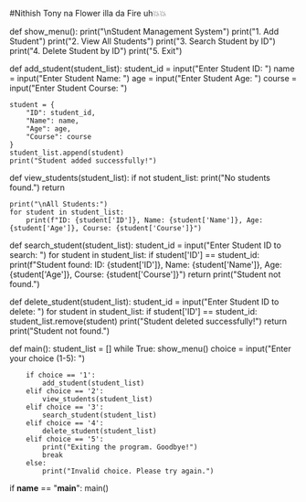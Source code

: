 #Nithish Tony na Flower illa da Fire uh💥💥

def show_menu():
    print("\nStudent Management System")
    print("1. Add Student")
    print("2. View All Students")
    print("3. Search Student by ID")
    print("4. Delete Student by ID")
    print("5. Exit")

def add_student(student_list):
    student_id = input("Enter Student ID: ")
    name = input("Enter Student Name: ")
    age = input("Enter Student Age: ")
    course = input("Enter Student Course: ")
    
    student = {
        "ID": student_id,
        "Name": name,
        "Age": age,
        "Course": course
    }
    student_list.append(student)
    print("Student added successfully!")

def view_students(student_list):
    if not student_list:
        print("No students found.")
        return

    print("\nAll Students:")
    for student in student_list:
        print(f"ID: {student['ID']}, Name: {student['Name']}, Age: {student['Age']}, Course: {student['Course']}")

def search_student(student_list):
    student_id = input("Enter Student ID to search: ")
    for student in student_list:
        if student['ID'] == student_id:
            print(f"Student found: ID: {student['ID']}, Name: {student['Name']}, Age: {student['Age']}, Course: {student['Course']}")
            return
    print("Student not found.")

def delete_student(student_list):
    student_id = input("Enter Student ID to delete: ")
    for student in student_list:
        if student['ID'] == student_id:
            student_list.remove(student)
            print("Student deleted successfully!")
            return
    print("Student not found.")

def main():
    student_list = []
    while True:
        show_menu()
        choice = input("Enter your choice (1-5): ")

        if choice == '1':
            add_student(student_list)
        elif choice == '2':
            view_students(student_list)
        elif choice == '3':
            search_student(student_list)
        elif choice == '4':
            delete_student(student_list)
        elif choice == '5':
            print("Exiting the program. Goodbye!")
            break
        else:
            print("Invalid choice. Please try again.")

if __name__ == "__main__":
    main()
